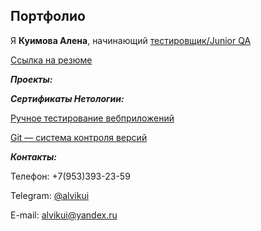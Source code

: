 ## Портфолио

Я **Куимова Алена**, начинающий <u> тестировщик/Junior QA </u>

[Ссылка на резюме](https://docs.google.com/document/d/1v-w55XhKNjJapyWcKduyC6bLnRlCw1PU/edit?usp=sharing&ouid=107877928262337062453&rtpof=true&sd=true)


***Проекты:***


***Сертификаты Нетологии:***

[Ручное тестирование вебприложений](https://drive.google.com/file/d/1hCQqDamrUeI2UxUkbs3wg77fIDLpos6j/view?usp=sharing)

[Git — система контроля версий](https://drive.google.com/file/d/1Ai1PjuH3FGKESTa_EBx7pgvcCluXwWiE/view?usp=sharing)

***Контакты:***

Телефон: +7(953)393-23-59

Telegram: [@alvikui](https://t.me/alvikui)

E-mail: [alvikui@yandex.ru](alvikui@yandex.ru)
